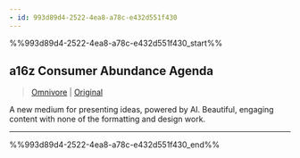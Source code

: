 ```yaml
---
- id: 993d89d4-2522-4ea8-a78c-e432d551f430
---
```


%%993d89d4-2522-4ea8-a78c-e432d551f430_start%%
## a16z Consumer Abundance Agenda
> [Omnivore](https://omnivore.app/me/a-16-z-consumer-abundance-agenda-18e0b7862c6)  |  [Original](https://gamma.app/docs/a16z-Consumer-Abundance-Agenda-ieotbnzbxj81biu?mode=doc)

A new medium for presenting ideas, powered by AI. Beautiful, engaging content with none of the formatting and design work.


---
%%993d89d4-2522-4ea8-a78c-e432d551f430_end%%